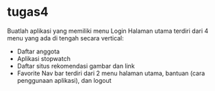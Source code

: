 # tugas4

Buatlah aplikasi yang memiliki menu Login
Halaman utama terdiri dari 4 menu yang ada di tengah secara vertical:
- Daftar anggota
- Aplikasi stopwatch
- Daftar situs rekomendasi gambar dan link
- Favorite
Nav bar terdiri dari 2 menu halaman utama, bantuan (cara penggunaan aplikasi), dan logout
